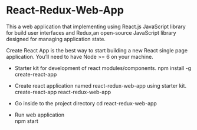 # React-Redux-Web-App
This a web application that implementing using React.js  JavaScript library for build user interfaces and Redux,an open-source JavaScript library designed for managing application state.

Create React App is the best way to start building a new React single page application.
You’ll need to have Node >= 6 on your machine.

* Starter kit for development of react modules/components. 
    npm install -g create-react-app

* Create react application named react-redux-web-app  using starter kit.
    create-react-app react-redux-web-app

* Go inside to the project directory 
    cd react-redux-web-app

* Run web application  
    npm start


